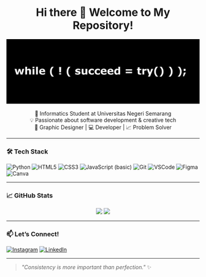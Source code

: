 <h1 align="center">Hi there 👋 Welcome to My Repository!</h1>

<div align="center">
  <img src="img/header.jpg" alt="Yusri Annisa" />
</div>

<p align="center">
  🌱 Informatics Student at Universitas Negeri Semarang <br>
  💡 Passionate about software development & creative tech <br>
  🎨 Graphic Designer | 💻 Developer | 📈 Problem Solver
</p>

---

### 🛠️ Tech Stack
![Python](https://img.shields.io/badge/Python-3776AB?style=for-the-badge&logo=python&logoColor=white)
![HTML5](https://img.shields.io/badge/HTML5-E34F26?style=for-the-badge&logo=html5&logoColor=white)
![CSS3](https://img.shields.io/badge/CSS3-1572B6?style=for-the-badge&logo=css3&logoColor=white)
![JavaScript (basic)](https://img.shields.io/badge/JavaScript-Basic-yellow?style=for-the-badge&logo=javascript&logoColor=black)
![Git](https://img.shields.io/badge/Git-F05032?style=for-the-badge&logo=git&logoColor=white)
![VSCode](https://img.shields.io/badge/VS%20Code-007ACC?style=for-the-badge&logo=visual-studio-code&logoColor=white)
![Figma](https://img.shields.io/badge/Figma-F24E1E?style=for-the-badge&logo=figma&logoColor=white)
![Canva](https://img.shields.io/badge/Canva-00C4CC?style=for-the-badge&logo=canva&logoColor=white)

---

### 📈 GitHub Stats
<p align="center">
  <img src="https://github-readme-stats.vercel.app/api?username=yuzhuruuu&show_icons=true&theme=tokyonight" width="450"/>
  <img src="https://github-readme-stats.vercel.app/api/top-langs/?username=yuzhuruuu&layout=compact&theme=tokyonight" width="350"/>
</p>

---

### 📫 Let’s Connect!
[![Instagram](https://img.shields.io/badge/@yuzhuruuu-E4405F?style=for-the-badge&logo=instagram&logoColor=white)](https://instagram.com/yuzhuruuu)
[![LinkedIn](https://img.shields.io/badge/LinkedIn-blue?style=for-the-badge&logo=linkedin&logoColor=white)](https://linkedin.com)

---

> _"Consistency is more important than perfection."_ ✨


<!---
yuzhuruuu/yuzhuruuu is a ✨ special ✨ repository because its `README.md` (this file) appears on your GitHub profile.
You can click the Preview link to take a look at your changes.
--->
